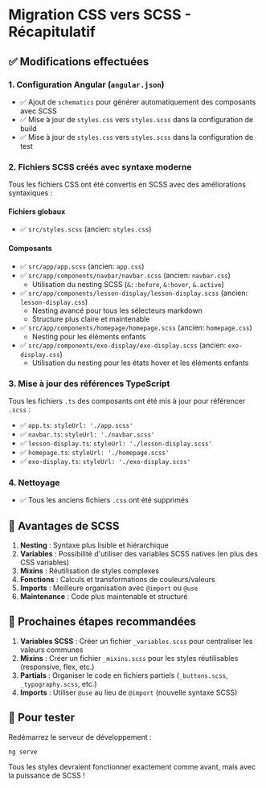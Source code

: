 # Migration CSS vers SCSS - Récapitulatif

## ✅ Modifications effectuées

### 1. Configuration Angular (`angular.json`)
- ✅ Ajout de `schematics` pour générer automatiquement des composants avec SCSS
- ✅ Mise à jour de `styles.css` vers `styles.scss` dans la configuration de build
- ✅ Mise à jour de `styles.css` vers `styles.scss` dans la configuration de test

### 2. Fichiers SCSS créés avec syntaxe moderne
Tous les fichiers CSS ont été convertis en SCSS avec des améliorations syntaxiques :

#### Fichiers globaux
- ✅ `src/styles.scss` (ancien: `styles.css`)

#### Composants
- ✅ `src/app/app.scss` (ancien: `app.css`)
- ✅ `src/app/components/navbar/navbar.scss` (ancien: `navbar.css`)
  - Utilisation du nesting SCSS (`&::before`, `&:hover`, `&.active`)
- ✅ `src/app/components/lesson-display/lesson-display.scss` (ancien: `lesson-display.css`)
  - Nesting avancé pour tous les sélecteurs markdown
  - Structure plus claire et maintenable
- ✅ `src/app/components/homepage/homepage.scss` (ancien: `homepage.css`)
  - Nesting pour les éléments enfants
- ✅ `src/app/components/exo-display/exo-display.scss` (ancien: `exo-display.css`)
  - Utilisation du nesting pour les états hover et les éléments enfants

### 3. Mise à jour des références TypeScript
Tous les fichiers `.ts` des composants ont été mis à jour pour référencer `.scss` :
- ✅ `app.ts`: `styleUrl: './app.scss'`
- ✅ `navbar.ts`: `styleUrl: './navbar.scss'`
- ✅ `lesson-display.ts`: `styleUrl: './lesson-display.scss'`
- ✅ `homepage.ts`: `styleUrl: './homepage.scss'`
- ✅ `exo-display.ts`: `styleUrl: './exo-display.scss'`

### 4. Nettoyage
- ✅ Tous les anciens fichiers `.css` ont été supprimés

## 🎯 Avantages de SCSS

1. **Nesting** : Syntaxe plus lisible et hiérarchique
2. **Variables** : Possibilité d'utiliser des variables SCSS natives (en plus des CSS variables)
3. **Mixins** : Réutilisation de styles complexes
4. **Fonctions** : Calculs et transformations de couleurs/valeurs
5. **Imports** : Meilleure organisation avec `@import` ou `@use`
6. **Maintenance** : Code plus maintenable et structuré

## 📝 Prochaines étapes recommandées

1. **Variables SCSS** : Créer un fichier `_variables.scss` pour centraliser les valeurs communes
2. **Mixins** : Créer un fichier `_mixins.scss` pour les styles réutilisables (responsive, flex, etc.)
3. **Partials** : Organiser le code en fichiers partiels (`_buttons.scss`, `_typography.scss`, etc.)
4. **Imports** : Utiliser `@use` au lieu de `@import` (nouvelle syntaxe SCSS)

## 🔄 Pour tester

Redémarrez le serveur de développement :
```bash
ng serve
```

Tous les styles devraient fonctionner exactement comme avant, mais avec la puissance de SCSS !
